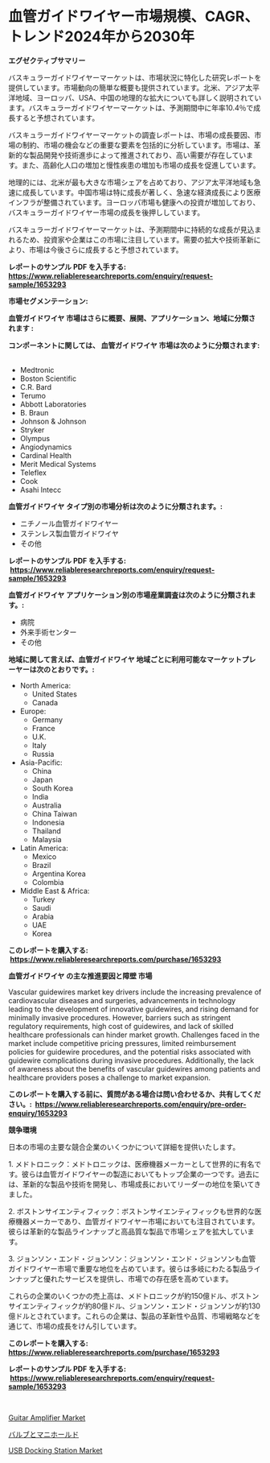 <p><h1>血管ガイドワイヤー市場規模、CAGR、トレンド2024年から2030年</h1></p><p><strong>エグゼクティブサマリー</strong></p>
<p><p>バスキュラーガイドワイヤーマーケットは、市場状況に特化した研究レポートを提供しています。市場動向の簡単な概要も提供されています。北米、アジア太平洋地域、ヨーロッパ、USA、中国の地理的な拡大についても詳しく説明されています。バスキュラーガイドワイヤーマーケットは、予測期間中に年率10.4％で成長すると予想されています。</p><p>バスキュラーガイドワイヤーマーケットの調査レポートは、市場の成長要因、市場の制約、市場の機会などの重要な要素を包括的に分析しています。市場は、革新的な製品開発や技術進歩によって推進されており、高い需要が存在しています。また、高齢化人口の増加と慢性疾患の増加も市場の成長を促進しています。</p><p>地理的には、北米が最も大きな市場シェアを占めており、アジア太平洋地域も急速に成長しています。中国市場は特に成長が著しく、急速な経済成長により医療インフラが整備されています。ヨーロッパ市場も健康への投資が増加しており、バスキュラーガイドワイヤー市場の成長を後押ししています。</p><p>バスキュラーガイドワイヤーマーケットは、予測期間中に持続的な成長が見込まれるため、投資家や企業はこの市場に注目しています。需要の拡大や技術革新により、市場は今後さらに成長すると予想されています。</p></p>
<p><strong>レポートのサンプル PDF を入手する: <a href="https://www.reliableresearchreports.com/enquiry/request-sample/1653293">https://www.reliableresearchreports.com/enquiry/request-sample/1653293</a></strong></p>
<p><strong>市場セグメンテーション:</strong></p>
<p><strong> 血管ガイドワイヤ 市場はさらに概要、展開、アプリケーション、地域に分類されます :</strong></p>
<p><strong>コンポーネントに関しては、 血管ガイドワイヤ 市場は次のように分類されます: &nbsp;</strong></p>
<p><ul><li>Medtronic</li><li>Boston Scientific</li><li>C.R. Bard</li><li>Terumo</li><li>Abbott Laboratories</li><li>B. Braun</li><li>Johnson & Johnson</li><li>Stryker</li><li>Olympus</li><li>Angiodynamics</li><li>Cardinal Health</li><li>Merit Medical Systems</li><li>Teleflex</li><li>Cook</li><li>Asahi Intecc</li></ul></p>
<p><strong> 血管ガイドワイヤ タイプ別の市場分析は次のように分類されます。:</strong></p>
<p><ul><li>ニチノール血管ガイドワイヤー</li><li>ステンレス製血管ガイドワイヤ</li><li>その他</li></ul></p>
<p><strong>レポートのサンプル PDF を入手する: &nbsp;<a href="https://www.reliableresearchreports.com/enquiry/request-sample/1653293">https://www.reliableresearchreports.com/enquiry/request-sample/1653293</a></strong></p>
<p><strong> 血管ガイドワイヤ アプリケーション別の市場産業調査は次のように分類されます。:</strong></p>
<p><ul><li>病院</li><li>外来手術センター</li><li>その他</li></ul></p>
<p><strong>地域に関して言えば、血管ガイドワイヤ 地域ごとに利用可能なマーケットプレーヤーは次のとおりです。:</strong></p>
<p><ul>
    <li>
        North America:
        <ul>
            <li>United States</li>
            <li>Canada</li>
        </ul>
    </li>
    <li>
        Europe:
        <ul>
            <li>Germany</li>
            <li>France</li>
            <li>U.K.</li>
            <li>Italy</li>
            <li>Russia</li>
        </ul>
    </li>
    <li>
        Asia-Pacific:
        <ul>
            <li>China</li>
            <li>Japan</li>
            <li>South Korea</li>
            <li>India</li>
            <li>Australia</li>
            <li>China Taiwan</li>
            <li>Indonesia</li>
            <li>Thailand</li>
            <li>Malaysia</li>
        </ul>
    </li>
    <li>
        Latin America:
        <ul>
            <li>Mexico</li>
            <li>Brazil</li>
            <li>Argentina Korea</li>
            <li>Colombia</li>
        </ul>
    </li>
    <li>
        Middle East & Africa:
        <ul>
            <li>Turkey</li>
            <li>Saudi</li>
            <li>Arabia</li>
            <li>UAE</li>
            <li>Korea</li>
        </ul>
    </li>
    </ul></p>
<p><strong>このレポートを購入する: &nbsp;<a href="https://www.reliableresearchreports.com/purchase/1653293">https://www.reliableresearchreports.com/purchase/1653293</a></strong></p>
<p><strong>血管ガイドワイヤ の主な推進要因と障壁 市場</strong></p>
<p><p>Vascular guidewires market key drivers include the increasing prevalence of cardiovascular diseases and surgeries, advancements in technology leading to the development of innovative guidewires, and rising demand for minimally invasive procedures. However, barriers such as stringent regulatory requirements, high cost of guidewires, and lack of skilled healthcare professionals can hinder market growth. Challenges faced in the market include competitive pricing pressures, limited reimbursement policies for guidewire procedures, and the potential risks associated with guidewire complications during invasive procedures. Additionally, the lack of awareness about the benefits of vascular guidewires among patients and healthcare providers poses a challenge to market expansion.</p></p>
<p><strong>このレポートを購入する前に、質問がある場合は問い合わせるか、共有してください。:&nbsp; <a href="https://www.reliableresearchreports.com/enquiry/pre-order-enquiry/1653293">https://www.reliableresearchreports.com/enquiry/pre-order-enquiry/1653293</a></strong></p>
<p><strong>競争環境</strong></p>
<p><p>日本の市場の主要な競合企業のいくつかについて詳細を提供いたします。</p><p>1. メドトロニック：メドトロニックは、医療機器メーカーとして世界的に有名です。彼らは血管ガイドワイヤーの製造においてもトップ企業の一つです。過去には、革新的な製品や技術を開発し、市場成長においてリーダーの地位を築いてきました。</p><p>2. ボストンサイエンティフィック：ボストンサイエンティフィックも世界的な医療機器メーカーであり、血管ガイドワイヤー市場においても注目されています。彼らは革新的な製品ラインナップと高品質な製品で市場シェアを拡大しています。</p><p>3. ジョンソン・エンド・ジョンソン：ジョンソン・エンド・ジョンソンも血管ガイドワイヤー市場で重要な地位を占めています。彼らは多岐にわたる製品ラインナップと優れたサービスを提供し、市場での存在感を高めています。</p><p>これらの企業のいくつかの売上高は、メドトロニックが約150億ドル、ボストンサイエンティフィックが約80億ドル、ジョンソン・エンド・ジョンソンが約130億ドルとされています。これらの企業は、製品の革新性や品質、市場戦略などを通じて、市場の成長をけん引しています。</p></p>
<p><strong>このレポートを購入する: &nbsp; <a href="https://www.reliableresearchreports.com/purchase/1653293">https://www.reliableresearchreports.com/purchase/1653293</a></strong></p>
<p><strong>レポートのサンプル PDF を入手する: &nbsp;<a href="https://www.reliableresearchreports.com/enquiry/request-sample/1653293">https://www.reliableresearchreports.com/enquiry/request-sample/1653293</a></strong><strong></strong></p>
<p>&nbsp;</p>
<p><p><a href="https://github.com/ashepherd82/Market-Research-Report-List-3/blob/main/guitar-amplifier-market.md">Guitar Amplifier Market</a></p><p><a href="https://github.com/Sophiaard2003/Market-Research-Report-List-1/blob/main/641512110738.md">バルブとマニホールド</a></p><p><a href="https://github.com/okotobwrhuteie/Market-Research-Report-List-1/blob/main/usb-docking-station-market.md">USB Docking Station Market</a></p></p>